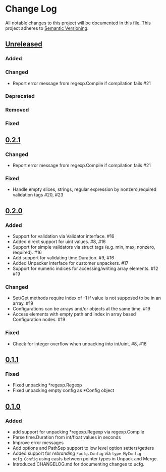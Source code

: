 # Change Log
All notable changes to this project will be documented in this file.
This project adheres to [Semantic Versioning](http://semver.org/).

## [Unreleased]

### Added

### Changed
- Report error message from regexp.Compile if compilation fails #21

### Deprecated

### Removed

### Fixed

## [0.2.1]

### Changed
- Report error message from regexp.Compile if compilation fails #21

### Fixed
- Handle empty slices, strings, regular expression by nonzero,required validation tags #20, #23

## [0.2.0]

### Added
- Support for validation via Validator interface. #16
- Added direct support for uint values. #8, #16
- Support for simple validators via struct tags (e.g. min, max, nonzero, required). #16
- Add support for validating time.Duration. #9, #16
- Added Unpacker interface for customer unpackers. #17
- Support for numeric indices for accessing/writing array elements. #12 #19

### Changed
- Set/Get methods require index of -1 if value is not supposed to be in an array. #19
- Configurations can be arrays and/or objects at the same time. #19
- Access elements with empty path and index in array based Configuration nodes. #19

### Fixed
- Check for integer overflow when unpacking into int/uint. #8, #16

## [0.1.1]

### Fixed
- Fixed unpacking *regexp.Regexp
- Fixed unpacking empty config as *Config object

## [0.1.0]

### Added
- add support for unpacking *regexp.Regexp via regexp.Compile
- Parse time.Duration from int/float values in seconds
- Improve error messages
- Add options and PathSep support to low level option setters/getters
- Added support for _rebranding_ `*ucfg.Config` via `type MyConfig ucfg.Config` using
  casts between pointer types in Unpack and Merge.
- Introduced CHANGELOG.md for documenting changes to ucfg.


[Unreleased]: https://github.com/urso/ucfg/compare/v0.2.1...HEAD
[0.2.1]: https://github.com/urso/ucfg/compare/v0.2.0...v0.2.1
[0.2.0]: https://github.com/urso/ucfg/compare/v0.1.1...v0.2.0
[0.1.1]: https://github.com/urso/ucfg/compare/v0.1.0...v0.1.1
[0.1.0]: https://github.com/urso/ucfg/compare/v0.0.0...v0.1.0
